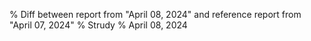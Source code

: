 % Diff between report from "April 08, 2024" and reference report from "April 07, 2024"
% Strudy
% April 08, 2024


